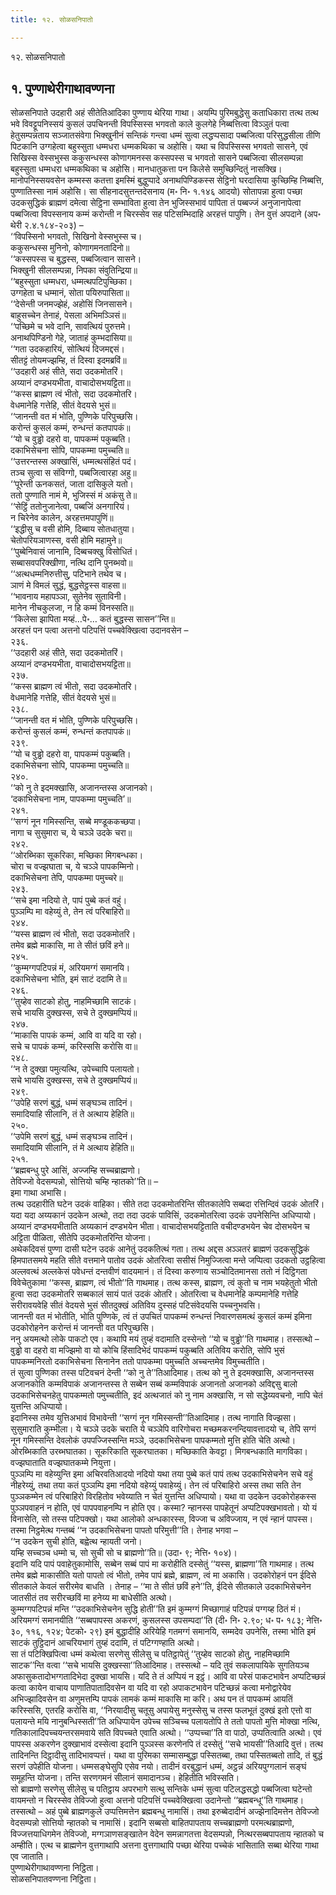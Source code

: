 ```yaml
---
title: १२. सोळसनिपातो

---
```

१२. सोळसनिपातो  


## १. पुण्णाथेरीगाथावण्णना

सोळसनिपाते उदहारी अहं सीतेतिआदिका पुण्णाय थेरिया गाथा। अयम्पि पुरिमबुद्धेसु कताधिकारा तत्थ तत्थ भवे विवट्टूपनिस्सयं कुसलं उपचिनन्ती विपस्सिस्स भगवतो काले कुलगेहे निब्बत्तित्वा विञ्ञुतं पत्वा हेतुसम्पन्नताय सञ्जातसंवेगा भिक्खुनीनं सन्तिकं गन्त्वा धम्मं सुत्वा लद्धप्पसादा पब्बजित्वा परिसुद्धसीला तीणि पिटकानि उग्गहेत्वा बहुस्सुता धम्मधरा धम्मकथिका च अहोसि। यथा च विपस्सिस्स भगवतो सासने, एवं सिखिस्स वेस्सभुस्स ककुसन्धस्स कोणागमनस्स कस्सपस्स च भगवतो सासने पब्बजित्वा सीलसम्पन्ना बहुस्सुता धम्मधरा धम्मकथिका च अहोसि। मानधातुकत्ता पन किलेसे समुच्छिन्दितुं नासक्खि। मानोपनिस्सयवसेन कम्मस्स कतत्ता इमस्मिं बुद्धुप्पादे अनाथपिण्डिकस्स सेट्ठिनो घरदासिया कुच्छिम्हि निब्बत्ति, पुण्णातिस्सा नामं अहोसि। सा सीहनादसुत्तन्तदेसनाय (म॰ नि॰ १.१४६ आदयो) सोतापन्ना हुत्वा पच्छा उदकसुद्धिकं ब्राह्मणं दमेत्वा सेट्ठिना सम्भाविता हुत्वा तेन भुजिस्सभावं पापिता तं पब्बज्जं अनुजानापेत्वा पब्बजित्वा विपस्सनाय कम्मं करोन्ती न चिरस्सेव सह पटिसम्भिदाहि अरहत्तं पापुणि। तेन वुत्तं अपदाने (अप॰ थेरी २.४.१८४-२०३) –  
‘‘विपस्सिनो भगवतो, सिखिनो वेस्सभुस्स च।  
ककुसन्धस्स मुनिनो, कोणागमनतादिनो॥  
‘‘कस्सपस्स च बुद्धस्स, पब्बजित्वान सासने।  
भिक्खुनी सीलसम्पन्ना, निपका संवुतिन्द्रिया॥  
‘‘बहुस्सुता धम्मधरा, धम्मत्थपटिपुच्छिका।  
उग्गहेता च धम्मानं, सोता पयिरुपासिता॥  
‘‘देसेन्ती जनमज्झेहं, अहोसिं जिनसासने।  
बाहुसच्चेन तेनाहं, पेसला अभिमञ्ञिसं॥  
‘‘पच्छिमे च भवे दानि, सावत्थियं पुरुत्तमे।  
अनाथपिण्डिनो गेहे, जाताहं कुम्भदासिया॥  
‘‘गता उदकहारियं, सोत्थियं दिजमद्दसं।  
सीतट्टं तोयमज्झम्हि, तं दिस्वा इदमब्रविं॥  
‘‘उदहारी अहं सीते, सदा उदकमोतरिं।  
अय्यानं दण्डभयभीता, वाचादोसभयट्टिता॥  
‘‘कस्स ब्राह्मण त्वं भीतो, सदा उदकमोतरि।  
वेधमानेहि गत्तेहि, सीतं वेदयसे भुसं॥  
‘‘जानन्ती वत मं भोति, पुण्णिके परिपुच्छसि।  
करोन्तं कुसलं कम्मं, रुन्धन्तं कतपापकं॥  
‘‘यो च वुड्ढो दहरो वा, पापकम्मं पकुब्बति।  
दकाभिसेचना सोपि, पापकम्मा पमुच्चति॥  
‘‘उत्तरन्तस्स अक्खासिं, धम्मत्थसंहितं पदं।  
तञ्च सुत्वा स संविग्गो, पब्बजित्वारहा अहु॥  
‘‘पूरेन्ती ऊनकसतं, जाता दासिकुले यतो।  
ततो पुण्णाति नामं मे, भुजिस्सं मं अकंसु ते॥  
‘‘सेट्ठिं ततोनुजानेत्वा, पब्बजिं अनगारियं।  
न चिरेनेव कालेन, अरहत्तमपापुणिं॥  
‘‘इद्धीसु च वसी होमि, दिब्बाय सोतधातुया।  
चेतोपरियञाणस्स, वसी होमि महामुने॥  
‘‘पुब्बेनिवासं जानामि, दिब्बचक्खु विसोधितं।  
सब्बासवपरिक्खीणा, नत्थि दानि पुनब्भवो॥  
‘‘अत्थधम्मनिरुत्तीसु, पटिभाने तथेव च।  
ञाणं मे विमलं सुद्धं, बुद्धसेट्ठस्स वाहसा॥  
‘‘भावनाय महापञ्ञा, सुतेनेव सुताविनी।  
मानेन नीचकुलजा, न हि कम्मं विनस्सति॥  
‘‘किलेसा झापिता मय्हं…पे॰… कतं बुद्धस्स सासन’’न्ति॥  
अरहत्तं पन पत्वा अत्तनो पटिपत्तिं पच्चवेक्खित्वा उदानवसेन –  
२३६.  
‘‘उदहारी अहं सीते, सदा उदकमोतरिं।  
अय्यानं दण्डभयभीता, वाचादोसभयट्टिता॥  
२३७.  
‘‘कस्स ब्राह्मण त्वं भीतो, सदा उदकमोतरि।  
वेधमानेहि गत्तेहि, सीतं वेदयसे भुसं॥  
२३८.  
‘‘जानन्ती वत मं भोति, पुण्णिके परिपुच्छसि।  
करोन्तं कुसलं कम्मं, रुन्धन्तं कतपापकं॥  
२३९.  
‘‘यो च वुड्ढो दहरो वा, पापकम्मं पकुब्बति।  
दकाभिसेचना सोपि, पापकम्मा पमुच्चति॥  
२४०.  
‘‘को नु ते इदमक्खासि, अजानन्तस्स अजानको।  
‘दकाभिसेचना नाम, पापकम्मा पमुच्चति’॥  
२४१.  
‘‘सग्गं नून गमिस्सन्ति, सब्बे मण्डूककच्छपा।  
नागा च सुसुमारा च, ये चञ्ञे उदके चरा॥  
२४२.  
‘‘ओरब्भिका सूकरिका, मच्छिका मिगबन्धका।  
चोरा च वज्झघाता च, ये चञ्ञे पापकम्मिनो।  
दकाभिसेचना तेपि, पापकम्मा पमुच्चरे॥  
२४३.  
‘‘सचे इमा नदियो ते, पापं पुब्बे कतं वहुं।  
पुञ्ञम्पि मा वहेय्युं ते, तेन त्वं परिबाहिरो॥  
२४४.  
‘‘यस्स ब्राह्मण त्वं भीतो, सदा उदकमोतरि।  
तमेव ब्रह्मे माकासि, मा ते सीतं छविं हने॥  
२४५.  
‘‘कुम्मग्गपटिपन्नं मं, अरियमग्गं समानयि।  
दकाभिसेचना भोति, इमं साटं ददामि ते॥  
२४६.  
‘‘तुय्हेव साटको होतु, नाहमिच्छामि साटकं।  
सचे भायसि दुक्खस्स, सचे ते दुक्खमप्पियं॥  
२४७.  
‘‘माकासि पापकं कम्मं, आवि वा यदि वा रहो।  
सचे च पापकं कम्मं, करिस्ससि करोसि वा॥  
२४८.  
‘‘न ते दुक्खा पमुत्यत्थि, उपेच्चापि पलायतो।  
सचे भायसि दुक्खस्स, सचे ते दुक्खमप्पियं॥  
२४९.  
‘‘उपेहि सरणं बुद्धं, धम्मं सङ्घञ्च तादिनं।  
समादियाहि सीलानि, तं ते अत्थाय हेहिति॥  
२५०.  
‘‘उपेमि सरणं बुद्धं, धम्मं सङ्घञ्च तादिनं।  
समादियामि सीलानि, तं मे अत्थाय हेहिति॥  
२५१.  
‘‘ब्रह्मबन्धु पुरे आसिं, अज्जम्हि सच्चब्राह्मणो।  
तेविज्जो वेदसम्पन्नो, सोत्तियो चम्हि न्हातको’’ति॥ –  
इमा गाथा अभासि।  
तत्थ उदहारीति घटेन उदकं वाहिका। सीते तदा उदकमोतरिन्ति सीतकालेपि सब्बदा रत्तिन्दिवं उदकं ओतरिं। यदा यदा अय्यकानं उदकेन अत्थो, तदा तदा उदकं पाविसिं, उदकमोतरित्वा उदकं उपनेसिन्ति अधिप्पायो। अय्यानं दण्डभयभीताति अय्यकानं दण्डभयेन भीता। वाचादोसभयट्टिताति वचीदण्डभयेन चेव दोसभयेन च अट्टिता पीळिता, सीतेपि उदकमोतरिन्ति योजना।  
अथेकदिवसं पुण्णा दासी घटेन उदकं आनेतुं उदकतित्थं गता। तत्थ अद्दस अञ्ञतरं ब्राह्मणं उदकसुद्धिकं हिमपातसमये महति सीते वत्तमाने पातोव उदकं ओतरित्वा ससीसं निमुज्जित्वा मन्ते जप्पित्वा उदकतो उट्ठहित्वा अल्लवत्थं अल्लकेसं पवेधन्तं दन्तवीणं वादयमानं। तं दिस्वा करुणाय सञ्चोदितमानसा ततो नं दिट्ठिगता विवेचेतुकामा ‘‘कस्स, ब्राह्मण, त्वं भीतो’’ति गाथमाह। तत्थ कस्स, ब्राह्मण, त्वं कुतो च नाम भयहेतुतो भीतो हुत्वा सदा उदकमोतरि सब्बकालं सायं पातं उदकं ओतरि। ओतरित्वा च वेधमानेहि कम्पमानेहि गत्तेहि सरीरावयवेहि सीतं वेदयसे भुसं सीतदुक्खं अतिविय दुस्सहं पटिसंवेदयसि पच्चनुभवसि।  
जानन्ती वत मं भोतीति, भोति पुण्णिके, त्वं तं उपचितं पापकम्मं रुन्धन्तं निवारणसमत्थं कुसलं कम्मं इमिना उदकोरोहनेन करोन्तं मं जानन्ती वत परिपुच्छसि।  
ननु अयमत्थो लोके पाकटो एव। कथापि मयं तुय्हं वदामाति दस्सेन्तो ‘‘यो च वुड्ढो’’ति गाथमाह। तस्सत्थो – वुड्ढो वा दहरो वा मज्झिमो वा यो कोचि हिंसादिभेदं पापकम्मं पकुब्बति अतिविय करोति, सोपि भुसं पापकम्मनिरतो दकाभिसेचना सिनानेन ततो पापकम्मा पमुच्चति अच्चन्तमेव विमुच्चतीति।  
तं सुत्वा पुण्णिका तस्स पटिवचनं देन्ती ‘‘को नु ते’’तिआदिमाह। तत्थ को नु ते इदमक्खासि, अजानन्तस्स अजानकोति कम्मविपाकं अजानन्तस्स ते सब्बेन सब्बं कम्मविपाकं अजानतो अजानको अविद्दसु बालो उदकाभिसेचनहेतु पापकम्मतो पमुच्चतीति, इदं अत्थजातं को नु नाम अक्खासि, न सो सद्धेय्यवचनो, नापि चेतं युत्तन्ति अधिप्पायो।  
इदानिस्स तमेव युत्तिअभावं विभावेन्ती ‘‘सग्गं नून गमिस्सन्ती’’तिआदिमाह। तत्थ नागाति विज्झसा। सुसुमाराति कुम्भीला। ये चञ्ञे उदके चराति ये चञ्ञेपि वारिगोचरा मच्छमकरनन्दियावत्तादयो च, तेपि सग्गं नून गमिस्सन्ति देवलोकं उपपज्जिस्सन्ति मञ्ञे, उदकाभिसेचना पापकम्मतो मुत्ति होति चेति अत्थो।  
ओरब्भिकाति उरब्भघातका। सूकरिकाति सूकरघातका। मच्छिकाति केवट्टा। मिगबन्धकाति मागविका। वज्झघाताति वज्झघातकम्मे नियुत्ता।  
पुञ्ञम्पि मा वहेय्युन्ति इमा अचिरवतिआदयो नदियो यथा तया पुब्बे कतं पापं तत्थ उदकाभिसेचनेन सचे वहुं नीहरेय्युं, तथा तया कतं पुञ्ञम्पि इमा नदियो वहेय्युं पवाहेय्युं। तेन त्वं परिबाहिरो अस्स तथा सति तेन पुञ्ञकम्मेन त्वं परिबाहिरो विरहितोव भवेय्याति न चेतं युत्तन्ति अधिप्पायो। यथा वा उदकेन उदकोरोहकस्स पुञ्ञपवाहनं न होति, एवं पापपवाहनम्पि न होति एव। कस्मा? न्हानस्स पापहेतूनं अप्पटिपक्खभावतो। यो यं विनासेति, सो तस्स पटिपक्खो। यथा आलोको अन्धकारस्स, विज्जा च अविज्जाय, न एवं न्हानं पापस्स। तस्मा निट्ठमेत्थ गन्तब्बं ‘‘न उदकाभिसेचना पापतो परिमुत्ती’’ति। तेनाह भगवा –  
‘‘न उदकेन सुची होति, बह्वेत्थ न्हायती जनो।  
यम्हि सच्चञ्च धम्मो च, सो सुची सो च ब्राह्मणो’’ति॥ (उदा॰ ९; नेत्ति॰ १०४)।  
इदानि यदि पापं पवाहेतुकामोसि, सब्बेन सब्बं पापं मा करोहीति दस्सेतुं ‘‘यस्स, ब्राह्मणा’’ति गाथमाह। तत्थ तमेव ब्रह्मे माकासीति यतो पापतो त्वं भीतो, तमेव पापं ब्रह्मे, ब्राह्मण, त्वं मा अकासि। उदकोरोहनं पन ईदिसे सीतकाले केवलं सरीरमेव बाधति । तेनाह – ‘‘मा ते सीतं छविं हने’’ति, ईदिसे सीतकाले उदकाभिसेचनेन जातसीतं तव सरीरच्छविं मा हनेय्य मा बाधेसीति अत्थो।  
कुम्मग्गपटिपन्नं मन्ति ‘‘उदकाभिसेचनेन सुद्धि होती’’ति इमं कुम्मग्गं मिच्छागाहं पटिपन्नं पग्गय्ह ठितं मं। अरियमग्गं समानयीति ‘‘सब्बपापस्स अकरणं, कुसलस्स उपसम्पदा’’ति (दी॰ नि॰ २.९०; ध॰ प॰ १८३; नेत्ति॰ ३०, ११६, १२४; पेटको॰ २९) इमं बुद्धादीहि अरियेहि गतमग्गं समानयि, सम्मदेव उपनेसि, तस्मा भोति इमं साटकं तुट्ठिदानं आचरियभागं तुय्हं ददामि, तं पटिग्गण्हाति अत्थो।  
सा तं पटिक्खिपित्वा धम्मं कथेत्वा सरणेसु सीलेसु च पतिट्ठापेतुं ‘‘तुय्हेव साटको होतु, नाहमिच्छामि साटक’’न्ति वत्वा ‘‘सचे भायसि दुक्खस्सा’’तिआदिमाह। तस्सत्थो – यदि तुवं सकलापायिके सुगतियञ्च अफासुकतादोभग्गतादिभेदा दुक्खा भायसि। यदि ते तं अप्पियं न इट्ठं। आवि वा परेसं पाकटभावेन अप्पटिच्छन्नं कत्वा कायेन वाचाय पाणातिपातादिवसेन वा यदि वा रहो अपाकटभावेन पटिच्छन्नं कत्वा मनोद्वारेयेव अभिज्झादिवसेन वा अणुमत्तम्पि पापकं लामकं कम्मं माकासि मा करि। अथ पन तं पापकम्मं आयतिं करिस्ससि, एतरहि करोसि वा, ‘‘निरयादीसु चतूसु अपायेसु मनुस्सेसु च तस्स फलभूतं दुक्खं इतो एत्तो वा पलायन्ते मयि नानुबन्धिस्सती’’ति अधिप्पायेन उपेच्च सञ्चिच्च पलायतोपि ते ततो पापतो मुत्ति मोक्खा नत्थि, गतिकालादिपच्चयन्तरसमवाये सति विपच्चते एवाति अत्थो। ‘‘उप्पच्चा’’ति वा पाठो, उप्पतित्वाति अत्थो। एवं पापस्स अकरणेन दुक्खाभावं दस्सेत्वा इदानि पुञ्ञस्स करणेनपि तं दस्सेतुं ‘‘सचे भायसी’’तिआदि वुत्तं। तत्थ तादिनन्ति दिट्ठादीसु तादिभावप्पत्तं। यथा वा पुरिमका सम्मासम्बुद्धा पस्सितब्बा, तथा पस्सितब्बतो तादि, तं बुद्धं सरणं उपेहीति योजना। धम्मसङ्घेसुपि एसेव नयो। तादीनं वरबुद्धानं धम्मं, अट्ठन्नं अरियपुग्गलानं सङ्घं समूहन्ति योजना। तन्ति सरणगमनं सीलानं समादानञ्च। हेहितीति भविस्सति।  
सो ब्राह्मणो सरणेसु सीलेसु च पतिट्ठाय अपरभागे सत्थु सन्तिके धम्मं सुत्वा पटिलद्धसद्धो पब्बजित्वा घटेन्तो वायमन्तो न चिरस्सेव तेविज्जो हुत्वा अत्तनो पटिपत्तिं पच्चवेक्खित्वा उदानेन्तो ‘‘ब्रह्मबन्धू’’ति गाथमाह।  
तस्सत्थो – अहं पुब्बे ब्राह्मणकुले उप्पत्तिमत्तेन ब्रह्मबन्धु नामासिं। तथा इरुब्बेदादीनं अज्झेनादिमत्तेन तेविज्जो वेदसम्पन्नो सोत्तियो न्हातको च नामासिं। इदानि सब्बसो बाहितपापताय सच्चब्राह्मणो परमत्थब्राह्मणो, विज्जत्तयाधिगमेन तेविज्जो, मग्गञाणसङ्खातेन वेदेन समन्नागतत्ता वेदसम्पन्नो, नित्थरसब्बपापताय न्हातको च अम्हीति। एत्थ च ब्राह्मणेन वुत्तगाथापि अत्तना वुत्तगाथापि पच्छा थेरिया पच्चेकं भासिताति सब्बा थेरिया गाथा एव जाताति।  
पुण्णाथेरीगाथावण्णना निट्ठिता।  
सोळसनिपातवण्णना निट्ठिता।  